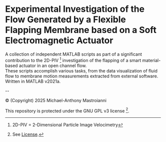 # Experimental Investigation of the Flow Generated by a Flexible Flapping Membrane based on a Soft Electromagnetic Actuator

A collection of independent MATLAB scripts as part of a significant contribution to the 2D-PIV [^1] investigation of the flapping of a smart material-based actuator in an open channel flow.<br/>
These scripts accomplish various tasks, from the data visualization of fluid flow to membrane motion measurements extracted from external software. Written in MATLAB v2021a.<br/> 

--<br/>

© (Copyright) 2025 Michael-Anthony Mastroianni

This repository is protected under the GNU GPL v3 license [^2].

[^1]: 2D-PIV = 2-Dimensional Particle Image Velocimetry
[^2]: See [License](LICENSE).
